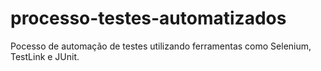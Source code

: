 # processo-testes-automatizados
Pocesso de automação de testes utilizando ferramentas como Selenium, TestLink e JUnit.
